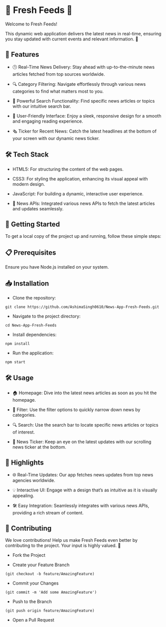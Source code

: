 
# 🌟 Fresh Feeds 📰
Welcome to Fresh Feeds! 

This dynamic web application delivers the latest news in real-time, ensuring you stay updated with current events and relevant information. 🚀




## 🚀 Features

- 🕒 Real-Time News Delivery: Stay ahead with up-to-the-minute news articles fetched from top sources worldwide.

- 🔍 Category Filtering: Navigate effortlessly through various news categories to find what matters most to you.

- 🔎 Powerful Search Functionality: Find specific news articles or topics with our intuitive search bar.

- 📱 User-Friendly Interface: Enjoy a sleek, responsive design for a smooth and engaging reading experience.

- 🗞️ Ticker for Recent News: Catch the latest headlines at the bottom of your screen with our dynamic news ticker.





## 🛠️ Tech Stack

- HTML5: For structuring the content of the web pages.

- CSS3: For styling the application, enhancing its visual appeal with modern design.

- JavaScript: For building a dynamic, interactive user experience.

- 📰 News APIs: Integrated various news APIs to fetch the latest articles and updates seamlessly.



## 🚀 Getting Started
To get a local copy of the project up and running, follow these simple steps:



## 📋 Prerequisites
Ensure you have Node.js installed on your system.



## 📥 Installation

- Clone the repository:

```
git clone https://github.com/AshimaSingh0610/News-App-Fresh-Feeds.git
```

- Navigate to the project directory:

```
cd News-App-Fresh-Feeds
```

- Install dependencies:
```
npm install
```

- Run the application:
```
npm start
```




## 🛠️ Usage

- 🏠 Homepage: Dive into the latest news articles as soon as you hit the homepage.

- 🎯 Filter: Use the filter options to quickly narrow down news by categories.

- 🔍 Search: Use the search bar to locate specific news articles or topics of interest.

- 📡 News Ticker: Keep an eye on the latest updates with our scrolling news ticker at the bottom.



## 🌟 Highlights

- 🌐 Real-Time Updates: Our app fetches news updates from top news agencies worldwide.

- 💡 Interactive UI: Engage with a design that’s as intuitive as it is visually appealing.

- 🛠️ Easy Integration: Seamlessly integrates with various news APIs, providing a rich stream of content.



## 🙌 Contributing

We love contributions! 
Help us make Fresh Feeds even better by contributing to the project. 
Your input is highly valued. 🤗

- Fork the Project

- Create your Feature Branch 
```
(git checkout -b feature/AmazingFeature)
```
- Commit your Changes 
```
(git commit -m 'Add some AmazingFeature')
```

- Push to the Branch 
```
(git push origin feature/AmazingFeature)
```
- Open a Pull Request

